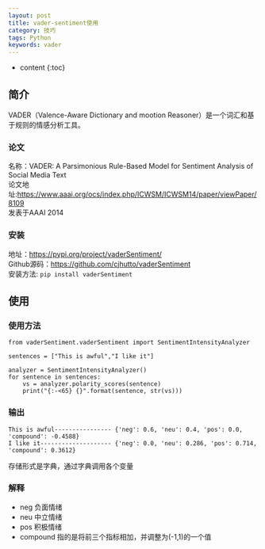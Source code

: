 ```yaml
---
layout: post
title: vader-sentiment使用
category: 技巧
tags: Python
keywords: vader
---
```

* content
{:toc}


## 简介
VADER（Valence-Aware Dictionary and mootion Reasoner）是一个词汇和基于规则的情感分析工具。


### 论文
名称：VADER: A Parsimonious Rule-Based Model for Sentiment Analysis of Social Media Text   
论文地址:<https://www.aaai.org/ocs/index.php/ICWSM/ICWSM14/paper/viewPaper/8109>  
发表于AAAI 2014  
 
### 安装
地址：<https://pypi.org/project/vaderSentiment/>  
Github源码：<https://github.com/cjhutto/vaderSentiment>  
安装方法: `pip install vaderSentiment`


## 使用


### 使用方法
```
from vaderSentiment.vaderSentiment import SentimentIntensityAnalyzer

sentences = ["This is awful","I like it"]

analyzer = SentimentIntensityAnalyzer()
for sentence in sentences:
    vs = analyzer.polarity_scores(sentence)
    print("{:-<65} {}".format(sentence, str(vs)))
```


### 输出
```
This is awful---------------- {'neg': 0.6, 'neu': 0.4, 'pos': 0.0, 'compound': -0.4588}
I like it-------------------- {'neg': 0.0, 'neu': 0.286, 'pos': 0.714, 'compound': 0.3612}
```

存储形式是字典，通过字典调用各个变量
### 解释

- neg 负面情绪
- neu 中立情绪
- pos 积极情绪
- compound 指的是将前三个指标相加，并调整为(-1,1)的一个值